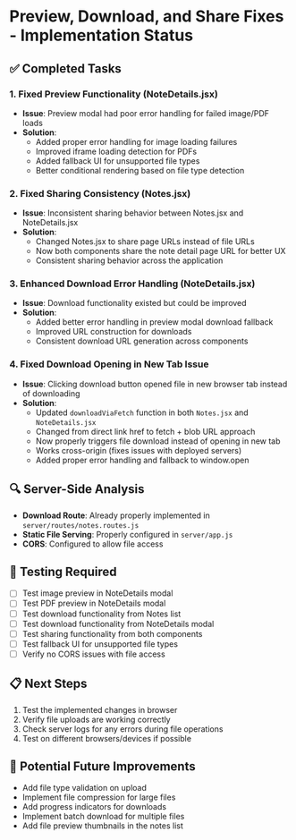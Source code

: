 # Preview, Download, and Share Fixes - Implementation Status

## ✅ Completed Tasks

### 1. Fixed Preview Functionality (NoteDetails.jsx)
- **Issue**: Preview modal had poor error handling for failed image/PDF loads
- **Solution**:
  - Added proper error handling for image loading failures
  - Improved iframe loading detection for PDFs
  - Added fallback UI for unsupported file types
  - Better conditional rendering based on file type detection

### 2. Fixed Sharing Consistency (Notes.jsx)
- **Issue**: Inconsistent sharing behavior between Notes.jsx and NoteDetails.jsx
- **Solution**:
  - Changed Notes.jsx to share page URLs instead of file URLs
  - Now both components share the note detail page URL for better UX
  - Consistent sharing behavior across the application

### 3. Enhanced Download Error Handling (NoteDetails.jsx)
- **Issue**: Download functionality existed but could be improved
- **Solution**:
  - Added better error handling in preview modal download fallback
  - Improved URL construction for downloads
  - Consistent download URL generation across components

### 4. Fixed Download Opening in New Tab Issue
- **Issue**: Clicking download button opened file in new browser tab instead of downloading
- **Solution**:
  - Updated `downloadViaFetch` function in both `Notes.jsx` and `NoteDetails.jsx`
  - Changed from direct link href to fetch + blob URL approach
  - Now properly triggers file download instead of opening in new tab
  - Works cross-origin (fixes issues with deployed servers)
  - Added proper error handling and fallback to window.open

## 🔍 Server-Side Analysis
- **Download Route**: Already properly implemented in `server/routes/notes.routes.js`
- **Static File Serving**: Properly configured in `server/app.js`
- **CORS**: Configured to allow file access

## 🧪 Testing Required
- [ ] Test image preview in NoteDetails modal
- [ ] Test PDF preview in NoteDetails modal
- [ ] Test download functionality from Notes list
- [ ] Test download functionality from NoteDetails modal
- [ ] Test sharing functionality from both components
- [ ] Test fallback UI for unsupported file types
- [ ] Verify no CORS issues with file access

## 📋 Next Steps
1. Test the implemented changes in browser
2. Verify file uploads are working correctly
3. Check server logs for any errors during file operations
4. Test on different browsers/devices if possible

## 🔧 Potential Future Improvements
- Add file type validation on upload
- Implement file compression for large files
- Add progress indicators for downloads
- Implement batch download for multiple files
- Add file preview thumbnails in the notes list
